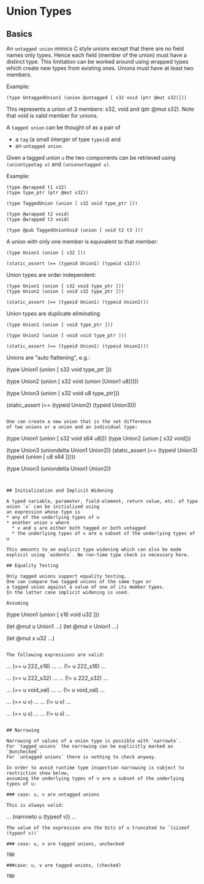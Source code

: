 # Union  Types

## Basics

An `untagged union` mimics C style unions except that there are no field names only types.
Hence each field (member of the union) must have a distinct type.
This limitation can be worked around using wrapped types
which create new types from existing ones.
Unions must have at least two members.

Example:

```
(type UntaggedUnion1 (union @untagged [ s32 void (ptr @mut s32)]))
```
This represents a union of 3 members: s32, void and (ptr @mut s32).
Note that void is valid member for unions.


A `tagged union` can be thought of as a pair of
* a `tag` (a small interger of type `typeid`) and
* an `untagged union`.

Given a tagged union `u` the two components can be retrieved using
`(uniontypetag u)` and `(unionuntagged u)`.


Example:

```
(type @wrapped t1 s32)
(type type_ptr (ptr @mut s32))

(type TaggedUnion (union [ s32 void type_ptr ]))

(type @wrapped t2 void)
(type @wrapped t3 void)

(type @pub TaggedUnionVoid (union [ void t2 t3 ]))
```


A union with only one member is equivalent to that member:
```
(type Union1 (union [ s32 ]))

(static_assert (== (typeid Union1) (typeid s32)))
```

Union types are order independent:
```
(type Union1 (union [ s32 void type_ptr ]))
(type Union2 (union [ void s32 type_ptr ]))

(static_assert (== (typeid Union1) (typeid Union2)))
```

Union types are duplicate eliminating

```
(type Union1 (union [ void type_ptr ]))

(type Union2 (union [ void void type_ptr ]))

(static_assert (== (typeid Union1) (typeid Union2)))
```

Unions are "auto flattening", e.g.:

(type Union1 (union [ s32 void type_ptr ]))

(type Union2 (union [ s32 void (union [Union1 u8])]))

(type Union3 (union [ s32 void u8 type_ptr]))

(static_assert (== (typeid Union2) (typeid Union3)))
```

One can create a new union that is the set difference
of two unions or a union and an individual type:

```
(type Union1 (union [ s32 void s64 u8]))
(type Union2 (union [ s32 void]))

(type Union3 (uniondelta Union1 Union2))
(static_assert (== (typeid Union3) (typeid (union [ u8 s64 ]))))

(type Union3 (uniondelta Union1 Union2))
```


## Initialization and Implicit Widening

A typed variable, parameter, field-element, return value, etc. of type union `u` can be initialized using
an expression whose type is
* any of the underlying types of u
* another union v where
  * v and u are either both tagged or both untagged
  * the underlying types of v are a subset of the underlying types of u

This amounts to an explicit type widening which can also be made explicit using `widento`. No run-time type check is necessary here.

## Equality Testing

Only tagged unions support equality testing.
One can compare two tagged unions of the same type or
a tagged union against a value of one of its member types.
In the latter case implicit widening is used.

Assuming
```
(type Union1 (union [ s16 void u32 ]))

(let @mut u  Union1 ...)
(let @mut v  Union1 ...)

(let @mut x  u32 ...)

```

The following expressions are valid:
```
... (== u 222_s16) ...
... (!= u 222_s16) ...

... (== u 222_s32) ...
... (!= u 222_s32) ...

... (== u void_val) ...
... (!= u void_val) ...

... (== u v) ...
... (!= u v) ...

... (== u x) ...
... (!= u x) ...

```

## Narrowing

Narrowing of values of a union type is possible with `narrowto`.
For `tagged unions` the narrowing can be explicitly marked as `@unchecked`.
For `untagged unions` there is nothing to check anyway.

In order to avoid runtime type inspection narrowing is subject to restriction show below,
assuming the underlying types of v are a subset of the underlying types of u:

### case: u, v are untagged unions

This is always valid:
```
... (narrowto u (typeof v)) ...
```
The value of the expression are the bits of u truncated to `(sizeof (typeof v))`

### case: u, v are tagged unions, unchecked

TBD

###case: u, v are tagged unions, (checked)

TBD
